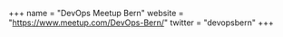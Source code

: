 +++
name = "DevOps Meetup Bern"
website = "https://www.meetup.com/DevOps-Bern/"
twitter = "devopsbern"
+++